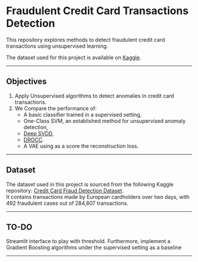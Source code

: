 # Fraudulent Credit Card Transactions Detection

This repository explores methods to detect fraudulent credit card transactions using unsupervised learning.

The dataset used for this project is available on [Kaggle](https://www.kaggle.com/datasets/mlg-ulb/creditcardfraud).

---

## Objectives

1. Apply Unsupervised algorithms to detect anomalies in credit card transactions.
2. We Compare the performance of:
   - A basic classifier trained in a supervised setting,
   - One-Class SVM, an established method for unsupervised anomaly detection,
   - [Deep SVDD](https://proceedings.mlr.press/v80/ruff18a.html),
   - [DROCC](https://arxiv.org/abs/2002.12718).
   - A VAE using as a score the reconstruction loss.

---

## Dataset

The dataset used in this project is sourced from the following Kaggle repository:
[Credit Card Fraud Detection Dataset](https://www.kaggle.com/datasets/mlg-ulb/creditcardfraud).  
It contains transactions made by European cardholders over two days, with 492 fraudulent cases out of 284,807 transactions.

---

## TO-DO

Streamlit interface to play with threshold.
Furthermore, implement a Gradient Boosting algorithms under the supervised setting as a baseline

---
